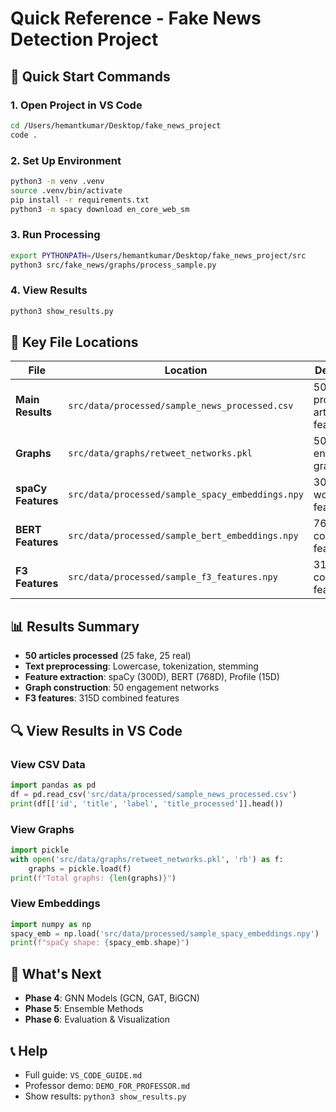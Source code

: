 # Quick Reference - Fake News Detection Project

## 🚀 Quick Start Commands

### 1. Open Project in VS Code
```bash
cd /Users/hemantkumar/Desktop/fake_news_project
code .
```

### 2. Set Up Environment
```bash
python3 -m venv .venv
source .venv/bin/activate
pip install -r requirements.txt
python3 -m spacy download en_core_web_sm
```

### 3. Run Processing
```bash
export PYTHONPATH=/Users/hemantkumar/Desktop/fake_news_project/src
python3 src/fake_news/graphs/process_sample.py
```

### 4. View Results
```bash
python3 show_results.py
```

## 📁 Key File Locations

| File | Location | Description |
|------|----------|-------------|
| **Main Results** | `src/data/processed/sample_news_processed.csv` | 50 processed articles with features |
| **Graphs** | `src/data/graphs/retweet_networks.pkl` | 50 engagement graphs |
| **spaCy Features** | `src/data/processed/sample_spacy_embeddings.npy` | 300D word2vec features |
| **BERT Features** | `src/data/processed/sample_bert_embeddings.npy` | 768D contextual features |
| **F3 Features** | `src/data/processed/sample_f3_features.npy` | 315D combined features |

## 📊 Results Summary

- **50 articles processed** (25 fake, 25 real)
- **Text preprocessing**: Lowercase, tokenization, stemming
- **Feature extraction**: spaCy (300D), BERT (768D), Profile (15D)
- **Graph construction**: 50 engagement networks
- **F3 features**: 315D combined features

## 🔍 View Results in VS Code

### View CSV Data
```python
import pandas as pd
df = pd.read_csv('src/data/processed/sample_news_processed.csv')
print(df[['id', 'title', 'label', 'title_processed']].head())
```

### View Graphs
```python
import pickle
with open('src/data/graphs/retweet_networks.pkl', 'rb') as f:
    graphs = pickle.load(f)
print(f"Total graphs: {len(graphs)}")
```

### View Embeddings
```python
import numpy as np
spacy_emb = np.load('src/data/processed/sample_spacy_embeddings.npy')
print(f"spaCy shape: {spacy_emb.shape}")
```

## 🎯 What's Next

- **Phase 4**: GNN Models (GCN, GAT, BiGCN)
- **Phase 5**: Ensemble Methods
- **Phase 6**: Evaluation & Visualization

## 📞 Help

- Full guide: `VS_CODE_GUIDE.md`
- Professor demo: `DEMO_FOR_PROFESSOR.md`
- Show results: `python3 show_results.py`
